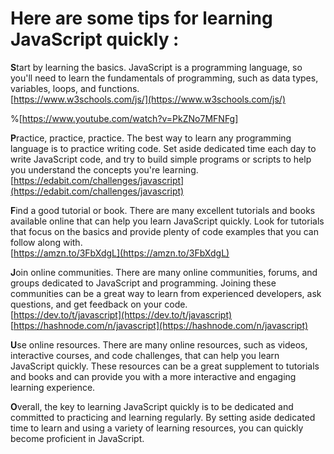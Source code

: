 # Here are some tips for learning JavaScript quickly :

**S**tart by learning the basics. JavaScript is a programming language, so you'll need to learn the fundamentals of programming, such as data types, variables, loops, and functions.  
[https://www.w3schools.com/js/](https://www.w3schools.com/js/)

%[https://www.youtube.com/watch?v=PkZNo7MFNFg] 

**P**ractice, practice, practice. The best way to learn any programming language is to practice writing code. Set aside dedicated time each day to write JavaScript code, and try to build simple programs or scripts to help you understand the concepts you're learning.  
[https://edabit.com/challenges/javascript](https://edabit.com/challenges/javascript)

**F**ind a good tutorial or book. There are many excellent tutorials and books available online that can help you learn JavaScript quickly. Look for tutorials that focus on the basics and provide plenty of code examples that you can follow along with.  
[https://amzn.to/3FbXdgL](https://amzn.to/3FbXdgL)

**J**oin online communities. There are many online communities, forums, and groups dedicated to JavaScript and programming. Joining these communities can be a great way to learn from experienced developers, ask questions, and get feedback on your code.  
[https://dev.to/t/javascript](https://dev.to/t/javascript)  
[https://hashnode.com/n/javascript](https://hashnode.com/n/javascript)

**U**se online resources. There are many online resources, such as videos, interactive courses, and code challenges, that can help you learn JavaScript quickly. These resources can be a great supplement to tutorials and books and can provide you with a more interactive and engaging learning experience.

**O**verall, the key to learning JavaScript quickly is to be dedicated and committed to practicing and learning regularly. By setting aside dedicated time to learn and using a variety of learning resources, you can quickly become proficient in JavaScript.